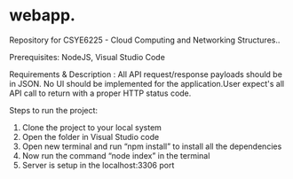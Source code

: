 # webapp. 


Repository for CSYE6225 - Cloud Computing and Networking Structures..

Prerequisites: NodeJS, Visual Studio Code

Requirements & Description : All API request/response payloads should be in JSON. No UI should be implemented for the application.User expect's all API call to return with a proper HTTP status code.

Steps to run the project:
1. Clone the project to your local system
2. Open the folder in Visual Studio code
3. Open new terminal and run “npm install” to install all the dependencies
4. Now run the command “node index” in the terminal
5. Server is setup in the localhost:3306 port
